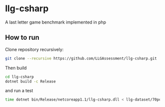 # llg-csharp
A last letter game benchmark implemented in php

## How to run
Clone repository recursively:

```bash
git clone --recursive https://github.com/LLGAssessment/llg-csharp.git
```

Then build

```bash
cd llg-csharp
dotnet build -c Release
```

and run a test

```bash
time dotnet bin/Release/netcoreapp1.1/llg-csharp.dll < llg-dataset/70pokemons.txt
```
